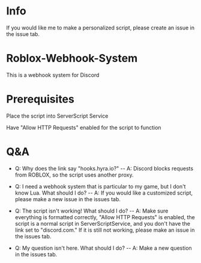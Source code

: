 # Info

If you would like me to make a personalized script, please create an issue in the issue tab.


# Roblox-Webhook-System

This is a webhook system for Discord

# Prerequisites

Place the script into ServerScript Service

Have "Allow HTTP Requests" enabled for the script to function

# Q&A

- Q: Why does the link say "hooks.hyra.io?"
-- A: Discord blocks requests from ROBLOX, so the script uses another proxy.

- Q: I need a webhook system that is particular to my game, but I don't know Lua. What should I do?
-- A: If you would like a customized script, please make a new issue in the issues tab.

- Q: The script isn't working! What should I do?
-- A: Make sure everything is formatted correctly, "Allow HTTP Requests" is enabled, the script is a normal script in ServerScriptService, and you don't have the link set to "discord.com." If it is still not working, please make an issue in the issues tab.

- Q: My question isn't here. What should I do?
-- A: Make a new question in the issues tab.

